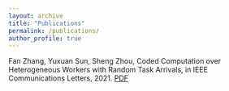 ```yaml
---
layout: archive
title: "Publications"
permalink: /publications/
author_profile: true
---
```

Fan Zhang, Yuxuan Sun, Sheng Zhou, Coded Computation over Heterogeneous Workers with Random Task Arrivals, in IEEE Communications Letters, 2021. [PDF](http://zhang-f.github.io/files/Coded_Computation_over_Heterogeneous_Workers_with_Random_Task_Arrivals.pdf)

